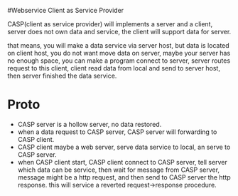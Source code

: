 #Webservice Client as Service Provider

CASP(client as service provider) will implements a server and a client, server does not own data and service, the client will support data for server.

that means, you will make a data service via server host, but data is located on client host, you do not want move data on server, maybe your server has no enough space, you can make a program connect to server, server routes request to this client, client read data from local and send to server host, then server finished the data service.

# Proto
- CASP server is a hollow server, no data restored.
- when a data request to CASP server, CASP server will forwarding to CASP client.
- CASP client maybe a web server, serve data service to local, an serve to CASP server.
- when CASP client start, CASP client connect to CASP server, tell server which data can be service, then wait for message from CASP server, message might be a http request, and then send to CASP server the http response. this will service a reverted request->response procedure.


